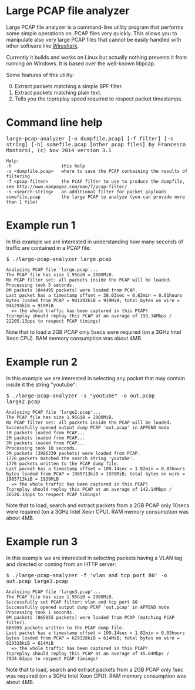 # Large PCAP file analyzer
Large PCAP file analyzer is a command-line utility program that performs some simple operations
on .PCAP files very quickly. This allows you to manipulate also very large PCAP files 
that cannot be easily handled with other software like <a href="https://www.wireshark.org/">Wireshark</a>.

Currently it builds and works on Linux but actually nothing prevents it from running on Windows.
It is based over the well-known libpcap.

Some features of this utility: 

0. Extract packets matching a simple BPF filter.
0. Extract packets matching plain text.
0. Tells you the tcpreplay speed required to respect packet timestamps.


# Command line help

<tt>
    large-pcap-analyzer [-o dumpfile.pcap] [-f filter] [-s string] [-h] somefile.pcap [other pcap files]
    by Francesco Montorsi, (c) Nov 2014
    version 3.1

    Help:
    -h                   this help
    -o <dumpfile.pcap>   where to save the PCAP containing the results of filtering
    -f <pcap-filter>     the PCAP filter to use to produce the dumpfile, see http://www.manpagez.com/man/7/pcap-filter/
    -s <search-string>   an additional filter for packet payloads
    somefile.pcap        the large PCAP to analyze (you can provide more than 1 file)
</tt>


# Example run 1

In this example we are interested in understanding how many seconds of traffic are contained in a PCAP file:

<tt>
    $ ./large-pcap-analyzer large.pcap 

    Analyzing PCAP file 'large.pcap'...
    The PCAP file has size 1.95GiB = 2000MiB.
    No PCAP filter set: all packets inside the PCAP will be loaded.
    Processing took 5 seconds.
    0M packets (844495 packets) were loaded from PCAP.
    Last packet has a timestamp offset = 38.03sec = 0.63min = 0.01hours
    Bytes loaded from PCAP = 941293kiB = 919MiB; total bytes on wire = 941293kiB = 919MiB
      => the whole traffic has been captured in this PCAP!
    Tcpreplay should replay this PCAP at an average of 193.34Mbps / 22205.13pps to respect PCAP timings!
</tt>

Note that to load a 2GB PCAP only 5secs were required (on a 3GHz Intel Xeon CPU).
RAM memory consumption was about 4MB.


# Example run 2

In this example we are interested in selecting any packet that may contain inside it the string "youtube":

<tt>
    $ ./large-pcap-analyzer -s "youtube" -o out.pcap large2.pcap 

    Analyzing PCAP file 'large2.pcap'...
    The PCAP file has size 1.95GiB = 2000MiB.
    No PCAP filter set: all packets inside the PCAP will be loaded.
    Successfully opened output dump PCAP 'out.pcap' in APPEND mode
    1M packets loaded from PCAP...
    2M packets loaded from PCAP...
    3M packets loaded from PCAP...
    Processing took 10 seconds.
    3M packets (3986339 packets) were loaded from PCAP.
    1776 packets matched the search string 'youtube'.
    1776 packets written to the PCAP dump file.
    Last packet has a timestamp offset = 109.14sec = 1.82min = 0.03hours
    Bytes loaded from PCAP = 1985713kiB = 1939MiB; total bytes on wire = 1985713kiB = 1939MiB
      => the whole traffic has been captured in this PCAP!
    Tcpreplay should replay this PCAP at an average of 142.14Mbps / 36526.14pps to respect PCAP timings!
</tt>

Note that to load, search and extract packets from a 2GB PCAP only 10secs were required (on a 3GHz Intel Xeon CPU).
RAM memory consumption was about 4MB.


# Example run 3

In this example we are interested in selecting packets having a VLAN tag and directed or coming from an HTTP server:

<tt>
    $ ./large-pcap-analyzer -f 'vlan and tcp port 80' -o out.pcap large3.pcap

    Analyzing PCAP file 'large3.pcap'...
    The PCAP file has size 1.95GiB = 2000MiB.
    Successfully set PCAP filter: vlan and tcp port 80
    Successfully opened output dump PCAP 'out.pcap' in APPEND mode
    Processing took 1 seconds.
    0M packets (865955 packets) were loaded from PCAP (matching PCAP filter).
    865955 packets written to the PCAP dump file.
    Last packet has a timestamp offset = 109.14sec = 1.82min = 0.03hours
    Bytes loaded from PCAP = 629328kiB = 614MiB; total bytes on wire = 629328kiB = 614MiB
      => the whole traffic has been captured in this PCAP!
    Tcpreplay should replay this PCAP at an average of 45.04Mbps / 7934.63pps to respect PCAP timings!
</tt>

Note that to load, search and extract packets from a 2GB PCAP only 1sec was required (on a 3GHz Intel Xeon CPU).
RAM memory consumption was about 4MB.


